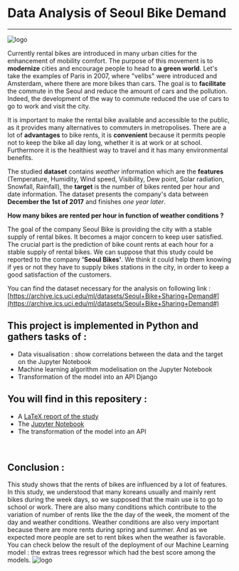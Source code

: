 # Data Analysis of Seoul Bike Demand

***

![logo](https://github.com/thomastrg/SeoulBikeDemand_DataAnalysis/blob/main/images/bikedemand.jpeg)

Currently rental bikes are introduced in many urban cities for the enhancement of mobility comfort. The purpose of this movement is to **modernize** cities and encourage people to head to **a green world**. Let's take the examples of Paris in 2007, where "velibs" were introduced and Amsterdam, where there are more bikes than cars. The goal is to **facilitate** the commute in the Seoul and reduce the amount of cars and the pollution. Indeed, the development of the way to commute reduced the use of cars to go to work and visit the city.


It is important to make the rental bike available and accessible to the public, as it provides many alternatives to commuters in metropolises. There are a lot of **advantages** to bike rents, it is **convenient** because it permits people not to keep the bike all day long, whether it is at work or at school. Furthermore it is the healthiest way to travel and it has many environmental benefits.

The studied **dataset** contains *weather* information which are the **features** (Temperature, Humidity, Wind speed, Visibility, Dew point, Solar radiation, Snowfall, Rainfall), the **target** is the number of bikes rented per hour and date information. The dataset presents the company's data between **December the  1st of 2017** and finishes *one year later*.  


**How many bikes are rented per hour in function of weather conditions ?**


The goal of the company Seoul Bike is providing the city with a stable supply of rental bikes. It becomes a major concern to keep user satisfied. The crucial part is the prediction of bike count rents at each hour for a stable supply of rental bikes. We can suppose that this study could be reported to the company **'Seoul Bikes'**. We think it could help them knowing if yes or not they have to supply bikes stations in the city, in order to keep a good satisfaction of the customers.

You can find the dataset necessary for the analysis on following link : [https://archive.ics.uci.edu/ml/datasets/Seoul+Bike+Sharing+Demand#](https://archive.ics.uci.edu/ml/datasets/Seoul+Bike+Sharing+Demand#)
<br>


## This project is implemented in Python and gathers tasks of :  
* Data visualisation : show correlations between the data and the target on the Jupyter Notebook
* Machine learning algorithm modelisation on the Jupyter Notebook
* Transformation of the model into an API Django
  
 
## You will find in this repositery :   
* A [LaTeX report of the study](https://github.com/thomastrg/SeoulBikeDemand_DataAnalysis/raw/main/Report.pdf)
* The [Jupyter Notebook](https://github.com/thomastrg/SeoulBikeDemand_DataAnalysis/blob/main/final_project.ipynb)
* The transformation of the model into an API 
<br> 

## Conclusion : 
This study shows that the rents of bikes are influenced by a lot of features. In this study, we understood that many koreans usually and mainly rent bikes during the week days, so we supposed that the main use is to go to school or work. There are also many conditions which contribute to the variation of number of rents like the the day of the week, the moment of the day and weather conditions. Weather conditions are also very important because there are more rents during spring and summer. And as we expected more people are set to rent bikes when the weather is favorable.   
You can check below the result of the deployment of our Machine Learning model : the extras trees regressor which had the best score among the models.
![logo](https://github.com/thomastrg/SeoulBikeDemand_DataAnalysis/blob/main/images/final.PNG)
